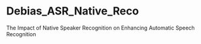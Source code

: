 # Debias_ASR_Native_Reco
The Impact of Native Speaker Recognition on Enhancing Automatic Speech Recognition
